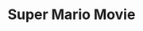 ---
ee_id: '20'
site: '1'
type: '2'
long_id: 2005-001 Super Mario Movie
url: 2005-001-super-mario-movie
title: Super Mario Movie
year: '2005'
medium: Modded Super Mario Brothers cartridge.
commission:
add_credit:
dims:
pitch: "​15 minute movie programmed onto a Mario Brothers cartridge."
ps: "​First check out the ROM below. You can load this up in a NES emulator to watch
  this movie. It’s better then the youtube, trust me! Also it’s legit. Also, check
  the related code section for a full blast of the entire working archive of the code
  for this project. Also buried in the code and its versions are bits of script (which
  we had been working on sporadically for a few years) and other loose ends. For the
  NES heads out there, the code also might be of interest because it contains a very
  simple built from scratch music sequencer, a rudimentary animation engine, and an
  RLE scheme to compress backgrounds."
live_url:
related:
youtube: https://www.youtube.com/watch?v=JN-WCA5-Qxs
imgs: mario-movie-2005-001-cartridge-database-ih.jpg,mario-movie-2005-001-screenshot-1-database-ih.jpg,mario-movie-2005-001-screenshot-2-database-ih.jpg,mario-movie-2005-001-screenshot-10-database-ih.jpg,mario-movie-2005-001-screenshot-15-database-ih.jpg,mario-movie-2005-001-screenshot-11-database-ih.jpg
subheading:
year2: '2005'
download:
add_credits: Paper Rad
related_code: https://github.com/coryarcangel/Super-Mario-Movie
layout: things-i-made
---